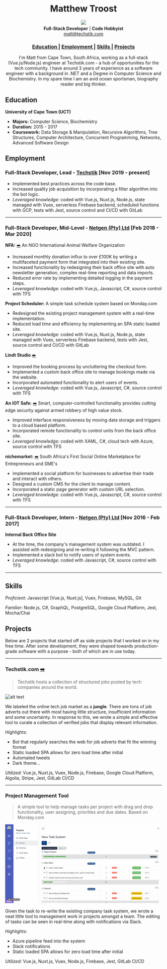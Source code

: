 <h1 align="center">Matthew Troost</h1>

<div align="center">
<img src="images/profilepic.png" width="250" />
</div>

<div align="center">
  <strong>Full-Stack Developer</strong> |
  <strong>Code Hobbyist</strong>
</div>
<div align="center">
  <a href="mailto:matt@techstik.com">matt@techstik.com</a>
</div>
<div align="center">
  <h3>
      <a href="#education">
      Education
    </a>
    <span> | </span>
    <a href="#employment">
      Employment
    </a>
    <span> | </span>
    <a href="#skills">
      Skills
    </a>
    <span> | </span>
    <a href="#projects">
      Projects
    </a>
  </h3>
</div>

<div align="center">
I'm Matt from Cape Town, South Africa, working as a full-stack (Vue.js/Node.js) engineer at Techstik.com - a hub of opportunities for the tech community. I have around 3 years of experience as a software engineer with a background in .NET and a Degree in Computer Science and Biochemistry. In my spare time I am an avid ocean sportsman, biography reader and big thinker.
</div>

## Education

**University of Cape Town (UCT)**
- **Majors:** Computer Science, Biochemistry
- **Duration:** 2015 - 2017
- **Coursework:** Data Storage & Manipulation, Recursive Algorithms, Tree Structures, Computer Architecture, Concurrent Programming, Networks, Advanced Software Design

## Employment

### Full-Stack Developer, Lead - [Techstik](https://techstik.com) [Nov 2019 - present]

- Implemented best practices across the code base.
- Increased quality job acquisition by incorporating a filter algorithm into the bot logic.
- *Leveraged knowledge:* coded with Vue.js, Nuxt.js, Node.js, state managed with Vuex, serverless Firebase backend, scheduled functions with GCP, tests with Jest, source control and CI/CD with GitLab 

---

### Full-Stack Developer, Mid-Level - [Netgen (Pty) Ltd](https://www.netgen.co.za) [Feb 2018 - Mar 2020]

**NFA:** <a href='https://networkforanimals.org/donate' target="_blank">➡️</a> An NGO International Animal Welfare Organization
- Increased monthly donation influx to over £100K by writing a multifaceted payment form that integrated into their existing site.
- Increased functionality by redesigning their back office site with auto newsletter generation, complex real-time reporting and data imports.
- Reduced error rate by implementing detailed logging in the payment steps.
- *Leveraged knowledge:* coded with Vue.js, Javascript, C#, source control with TFS  

**Project Scheduler:** A simple task schedule system based on Monday.com
- Redesigned the existing project management system with a real-time implementation.
- Reduced load time and efficiency by implementing an SPA static loaded site.
- *Leveraged knowledge:* coded with Vue.js, Nuxt.js, Node.js, state managed with Vuex, serverless Firebase backend, tests with Jest, source control and CI/CD with GitLab 

**Lindt Studio** <a href='https://chocolatestudio.co.za' target="_blank">➡️</a>
- Improved the booking process by uncluttering the checkout form.
- Implemented a custom back office site to manage bookings made via the website.
- Incorporated automated functionality to alert users of events.
- *Leveraged knowledge:* coded with Vue.js, Javascript, C#, source control with TFS

**An IOT Safe:** <a href='https://intelligentsafe.co.za' target="_blank">➡️</a> Smart, computer-controlled functionality provides cutting edge security against armed robbery of high value stock.
- Improved interface responsiveness by moving data storage and triggers to a cloud based platform.
- Incorporated remote functionality to control units from the back office site. 
- *Leveraged knowledge:* coded with XAML, C#, cloud tech with Azure, source control with TFS

**nichemarket:** <a href='https://nichemarket.co.za' target="_blank">➡️</a> South Africa's First Social Online Marketplace for Entrepreneurs and SME's
- Implemented a social platform for businesses to advertise their trade and interact with others.
- Designed a custom CMS for the client to manage content.
- Incorporated a static page generator with custom URL selection.
- *Leveraged knowledge:* coded with Vue.js, Javascript, C#, source control with TFS

---

### Full-Stack Developer, Intern - [Netgen (Pty) Ltd](https://www.netgen.co.za) [Nov 2016 - Feb 2017]

**Internal Back Office Site**
- At the time, the company's management system was outdated. I assisted with redesigning and re-writing it following the MVC pattern.
- Implemented a slack bot to notify users of system events.
- *Leveraged knowledge:* coded with Javascript, C#, source control with TFS

---

## Skills

*Proficient*: Javascript [Vue.js, Nuxt.js], Vuex, Firebase, MySQL, Git

*Familier*: Node.js, C#, GraphQL, PostgreSQL, Google Cloud Platform, Jest, Mocha/Chai

## Projects

Below are 2 projects that started off as side projects that I worked on in my free time. After some development, they were shaped towards production-grade software with a purpose - both of which are in use today. 

---

<h3>Techstik.com <a href='https://techstik.com' target="_blank">➡️</a></h3>

> Techstik hosts a collection of structured jobs posted by tech companies around the world.

![alt text](/images/techstik.gif "Techstik.com")

We labeled the online tech job market as a **jungle**. There are tons of job adverts out there with most having little structure, insufficient information and some uncertainty.
In response to this, we wrote a simple and effective tool to curate a collection of verified jobs that display relevant information.

Highlights:
- Bot that regularly searches the web for job adverts that fit the winning format
- Static loaded SPA allows for zero load time after initial
- Automated tweets 
- Dark theme...

*Utilized*: Vue.js, Nuxt.js, Vuex, Node.js, Firebase, Google Cloud Platform, Algolia, Stripe, Jest, GitLab CI/CD 

---

### Project Management Tool

> A simple tool to help manage tasks per project with drag and drop functionality, user assigning, priorities and due dates. Based on Monday.com

![alt text](/images/schedular.gif "Project/Task Management System")

Given the task to re-write the existing company task system, we wrote a neat little tool to management work in projects amongst a team. The editing of tasks can be seen in real-time along with notifications via Slack.

Highlights:
- Azure pipeline feed into the system
- Slack notifications 
- Static loaded SPA allows for zero load time after initial

*Utilized*: Vue.js, Nuxt.js, Vuex, Node.js, Firebase, Jest, GitLab CI/CD 

